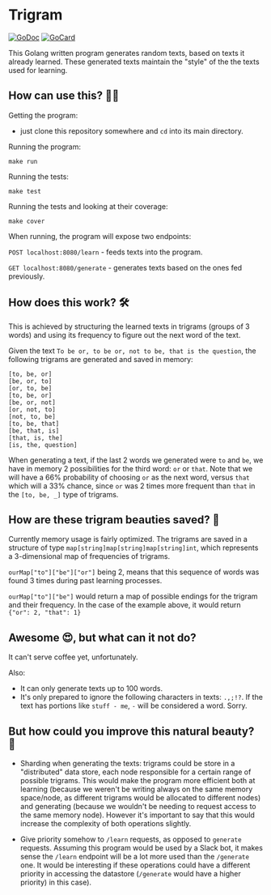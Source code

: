 # Trigram

[![GoDoc](https://godoc.org/github.com/msandim/trigram?status.svg)](https://godoc.org/github.com/msandim/trigram)
[![GoCard](https://goreportcard.com/badge/github.com/msandim/trigram)](https://goreportcard.com/report/github.com/msandim/trigram)

This Golang written program generates random texts, based on texts it already learned. These generated texts maintain the "style" of the the texts used for learning.

## How can use this? 👩‍💻

Getting the program: 
- just clone this repository somewhere and `cd` into its main directory.

Running the program:
```
make run
```

Running the tests:
```
make test
```

Running the tests and looking at their coverage:
```
make cover
```

When running, the program will expose two endpoints:

`POST localhost:8080/learn` - feeds texts into the program.

`GET localhost:8080/generate` - generates texts based on the ones fed previously.

## How does this work? 🛠

This is achieved by structuring the learned texts in trigrams (groups of 3 words) and using its frequency to figure out the next word of the text.

Given the text `To be or, to be or, not to be, that is the question`, the following trigrams are generated and saved in memory:

```
[to, be, or]
[be, or, to]
[or, to, be]
[to, be, or]
[be, or, not]
[or, not, to]
[not, to, be]
[to, be, that]
[be, that, is]
[that, is, the]
[is, the, question]
```
When generating a text, if the last 2 words we generated were `to` and `be`, we have in memory 2 possibilities for the third word: `or` or `that`.
Note that we will have a 66% probability of choosing `or` as the next word, versus `that` which will a 33% chance, since `or` was 2 times more frequent than `that` in the `[to, be, _]` type of trigrams.

## How are these trigram beauties saved? 🧠

Currently memory usage is fairly optimized.
The trigrams are saved in a structure of type `map[string]map[string]map[string]int`, which represents a 3-dimensional map of frequencies of trigrams.

`ourMap["to"]["be"]["or"]` being 2, means that this sequence of words was found 3 times during past learning processes.

`ourMap["to"]["be"]` would return a map of possible endings for the trigram and their frequency. In the case of the example above, it would return `{"or": 2, "that": 1}`

## Awesome 😍, but what can it not do?

It can't serve coffee yet, unfortunately.

Also:
- It can only generate texts up to 100 words.
- It's only prepared to ignore the following characters in texts: `.,;!?`. If the text has portions like `stuff - me`, `-` will be considered a word. Sorry.

## But how could you improve this natural beauty? 🌳 

- Sharding when generating the texts: trigrams could be store in a "distributed" data store, each node responsible for a certain range of possible trigrams.
This would make the program more efficient both at learning (because we weren't be writing always on the same memory space/node, as different trigrams would be allocated to different nodes) and generating (because we wouldn't be needing to request access to the same memory node).
However it's important to say that this would increase the complexity of both operations slightly.

- Give priority somehow to `/learn` requests, as opposed to `generate` requests.
Assuming this program would be used by a Slack bot, it makes sense the `/learn` endpoint will be a lot more used than the `/generate` one. It would be interesting if these operations could have a different priority in accessing the datastore (`/generate` would have a higher priority) in this case).

